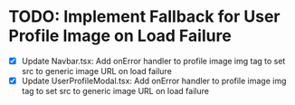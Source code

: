 # TODO: Implement Fallback for User Profile Image on Load Failure

- [x] Update Navbar.tsx: Add onError handler to profile image img tag to set src to generic image URL on load failure
- [x] Update UserProfileModal.tsx: Add onError handler to profile image img tag to set src to generic image URL on load failure
